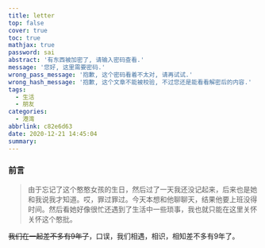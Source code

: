 ```yaml
---
title: letter
top: false
cover: true
toc: true
mathjax: true
password: sai
abstract: '有东西被加密了, 请输入密码查看.'
message: '您好, 这里需要密码.'
wrong_pass_message: '抱歉, 这个密码看着不太对, 请再试试.'
wrong_hash_message: '抱歉, 这个文章不能被校验, 不过您还是能看看解密后的内容.'
tags:
  - 生活
  - 朋友
categories:
  - 港湾
abbrlink: c82e6d63
date: 2020-12-21 14:45:04
summary:
---
```


### 前言

>由于忘记了这个憨憨女孩的生日，然后过了一天我还没记起来，后来也是她和我说我才知道。哎，罪过罪过。今天本想和他聊聊天，结果他要上班没得时间。然后看她好像很忙还遇到了生活中一些琐事，我也就只能在这里关怀关怀这个憨批。


   ~~我们在一起差不多有9年了~~，口误，我们相遇，相识，相知差不多有9年了。


